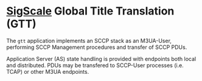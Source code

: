 # [SigScale](http://www.sigscale.org) Global Title Translation (GTT)

The `gtt` application implements an SCCP stack as an M3UA-User,  
performing SCCP Management procedures and transfer of SCCP PDUs.

Application Server (AS) state handling is provided with endpoints
both local and distributed. PDUs may be transfered to SCCP-User
processes (i.e. TCAP) or other M3UA endpoints.

